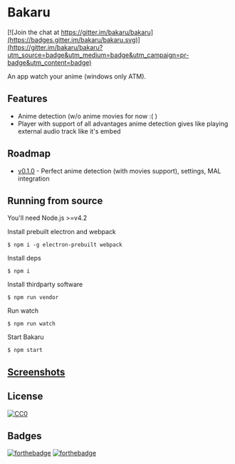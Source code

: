 # Bakaru

[![Join the chat at https://gitter.im/bakaru/bakaru](https://badges.gitter.im/bakaru/bakaru.svg)](https://gitter.im/bakaru/bakaru?utm_source=badge&utm_medium=badge&utm_campaign=pr-badge&utm_content=badge)

An app watch your anime (windows only ATM).

## Features

- Anime detection (w/o anime movies for now :( )
- Player with support of all advantages anime detection gives like playing external audio track like it's embed

## Roadmap

- [v0.1.0](https://github.com/bakaru/bakaru/milestones/v0.1.0) - Perfect anime detection (with movies support), settings, MAL integration

## Running from source

You'll need Node.js >=v4.2

Install prebuilt electron and webpack
```
$ npm i -g electron-prebuilt webpack
```

Install deps
```
$ npm i
```

Install thirdparty software
```
$ npm run vendor
```

Run watch
```
$ npm run watch
```

Start Bakaru
```
$ npm start
```

## [Screenshots](http://imgur.com/a/wiJNy)

## License

[![CC0](http://i.creativecommons.org/p/zero/1.0/88x31.png)](http://creativecommons.org/publicdomain/zero/1.0/)

## Badges

[![forthebadge](http://forthebadge.com/images/badges/designed-in-ms-paint.svg)](http://forthebadge.com)
[![forthebadge](http://forthebadge.com/images/badges/fuck-it-ship-it.svg)](http://forthebadge.com)
